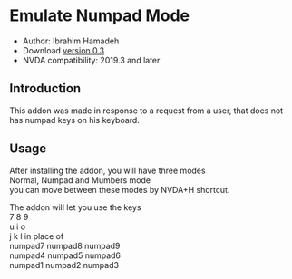 # Emulate Numpad Mode #

*	Author: Ibrahim Hamadeh
*	Download [version 0.3][1]
*	NVDA compatibility: 2019.3 and later

## Introduction

This addon was made in response to a request from a user, that does not has numpad keys on his keyboard.

## Usage

After installing the addon, you will have three modes  
Normal, Numpad and Mumbers mode  
you can move between these modes by NVDA+H shortcut.  

The addon will let you use the keys  
7 8 9  
u i o  
j k l
in place of  
numpad7 numpad8 numpad9  
numpad4 numpad5 numpad6  
numpad1 numpad2 numpad3  

[1]: https://github.com/ibrahim-h/emulateNumpadMode/releases/download/0.3/emulateNumpadMode-0.3.nvda-addon
